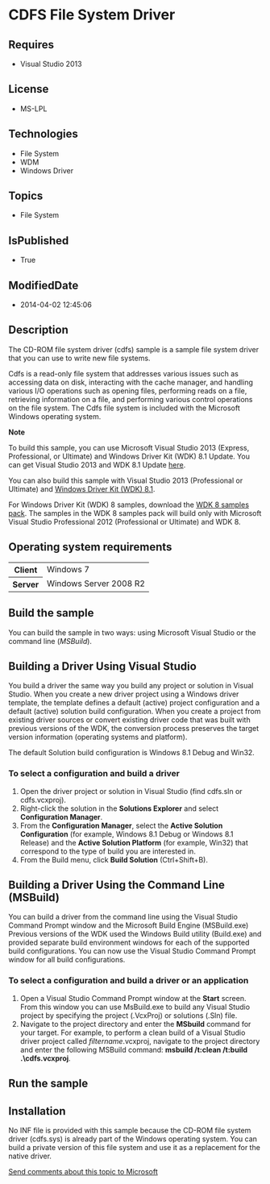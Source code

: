 # CDFS File System Driver
## Requires
* Visual Studio 2013
## License
* MS-LPL
## Technologies
* File System
* WDM
* Windows Driver
## Topics
* File System
## IsPublished
* True
## ModifiedDate
* 2014-04-02 12:45:06
## Description

<div id="mainSection">
<p>The CD-ROM file system driver (cdfs) sample is a sample file system driver that you can use to write new file systems.
</p>
<p>Cdfs is a read-only file system that addresses various issues such as accessing data on disk, interacting with the cache manager, and handling various I/O operations such as opening files, performing reads on a file, retrieving information on a file, and
 performing various control operations on the file system. The Cdfs file system is included with the Microsoft Windows operating system.</p>
<p class="note"><b>Note</b>&nbsp;&nbsp;</p>
<p class="note">To build this sample, you can use Microsoft Visual Studio&nbsp;2013 (Express, Professional, or Ultimate) and Windows Driver Kit (WDK)&nbsp;8.1 Update. You can get Visual Studio&nbsp;2013 and WDK&nbsp;8.1 Update
<a href="http://go.microsoft.com/fwlink/p/?LInkID=239721">here</a>.</p>
<p class="note">You can also build this sample with Visual Studio&nbsp;2013 (Professional or Ultimate) and
<a href="http://go.microsoft.com/fwlink/p/?LInkID=391348">Windows Driver Kit (WDK)&nbsp;8.1</a>.</p>
<p class="note">For Windows Driver Kit (WDK)&nbsp;8 samples, download the <a href=" http://go.microsoft.com/fwlink/?LinkId=317090">
WDK&nbsp;8 samples pack</a>. The samples in the WDK&nbsp;8 samples pack will build only with Microsoft Visual Studio Professional&nbsp;2012 (Professional or Ultimate) and WDK&nbsp;8.</p>
<p></p>
<h2>Operating system requirements</h2>
<table>
<tbody>
<tr>
<th>Client</th>
<td><dt>Windows&nbsp;7 </dt></td>
</tr>
<tr>
<th>Server</th>
<td><dt>Windows Server&nbsp;2008&nbsp;R2 </dt></td>
</tr>
</tbody>
</table>
<h2>Build the sample</h2>
<p>You can build the sample in two ways: using Microsoft Visual Studio or the command line (<i>MSBuild</i>).</p>
<h2><a id="Building_a_Driver_Using_Visual_Studio"></a><a id="building_a_driver_using_visual_studio"></a><a id="BUILDING_A_DRIVER_USING_VISUAL_STUDIO"></a>Building a Driver Using Visual Studio</h2>
<p>You build a driver the same way you build any project or solution in Visual Studio. When you create a new driver project using a Windows driver template, the template defines a default (active) project configuration and a default (active) solution build
 configuration. When you create a project from existing driver sources or convert existing driver code that was built with previous versions of the WDK, the conversion process preserves the target version information (operating systems and platform).</p>
<p>The default Solution build configuration is Windows&nbsp;8.1 Debug and Win32.</p>
<h3><a id="To_select_a_configuration_and_build_a_driver"></a><a id="to_select_a_configuration_and_build_a_driver"></a><a id="TO_SELECT_A_CONFIGURATION_AND_BUILD_A_DRIVER"></a>To select a configuration and build a driver</h3>
<ol>
<li>Open the driver project or solution in Visual Studio (find cdfs.sln or cdfs.vcxproj).
</li><li>Right-click the solution in the <b>Solutions Explorer</b> and select <b>Configuration Manager</b>.
</li><li>From the <b>Configuration Manager</b>, select the <b>Active Solution Configuration</b> (for example, Windows&nbsp;8.1 Debug or Windows&nbsp;8.1 Release) and the
<b>Active Solution Platform</b> (for example, Win32) that correspond to the type of build you are interested in.
</li><li>From the Build menu, click <b>Build Solution</b> (Ctrl&#43;Shift&#43;B). </li></ol>
<h2><a id="Building_a_Driver_Using_the_Command_Line__MSBuild_"></a><a id="building_a_driver_using_the_command_line__msbuild_"></a><a id="BUILDING_A_DRIVER_USING_THE_COMMAND_LINE__MSBUILD_"></a>Building a Driver Using the Command Line (MSBuild)</h2>
<p>You can build a driver from the command line using the Visual Studio Command Prompt window and the Microsoft Build Engine (MSBuild.exe) Previous versions of the WDK used the Windows Build utility (Build.exe) and provided separate build environment windows
 for each of the supported build configurations. You can now use the Visual Studio Command Prompt window for all build configurations.</p>
<h3><a id="To_select_a_configuration_and_build_a_driver_or_an_application"></a><a id="to_select_a_configuration_and_build_a_driver_or_an_application"></a><a id="TO_SELECT_A_CONFIGURATION_AND_BUILD_A_DRIVER_OR_AN_APPLICATION"></a>To select a configuration
 and build a driver or an application</h3>
<ol>
<li>Open a Visual Studio Command Prompt window at the <b>Start</b> screen. From this window you can use MsBuild.exe to build any Visual Studio project by specifying the project (.VcxProj) or solutions (.Sln) file.
</li><li>Navigate to the project directory and enter the <b>MSbuild</b> command for your target. For example, to perform a clean build of a Visual Studio driver project called
<i>filtername</i>.vcxproj, navigate to the project directory and enter the following MSBuild command:
<b>msbuild /t:clean /t:build .\cdfs.vcxproj</b>. </li></ol>
<h2>Run the sample</h2>
<h2><a id="Installation"></a><a id="installation"></a><a id="INSTALLATION"></a>Installation</h2>
<p>No INF file is provided with this sample because the CD-ROM file system driver (cdfs.sys) is already part of the Windows operating system. You can build a private version of this file system and use it as a replacement for the native driver.</p>
<p><a href="mailto:wsddocfb@microsoft.com?subject=Documentation%20feedback [ifsk]:%20CDFS File System Driver%20 RELEASE:%20(4/2/2014)&body=%0A%0APRIVACY STATEMENT%0A%0AWe use your feedback to improve the documentation. We don't use your email address for any other purpose, and we'll remove your email address from our system after the issue that you're reporting is fixed. While we're working to fix this issue, we might send you an email message to ask for more info. Later, we might also send you an email message to let you know that we've addressed your feedback.%0A%0AFor more info about Microsoft's privacy policy, see http://privacy.microsoft.com/en-us/default.aspx." title="Send comments about this topic to Microsoft">Send
 comments about this topic to Microsoft</a></p>
</div>
